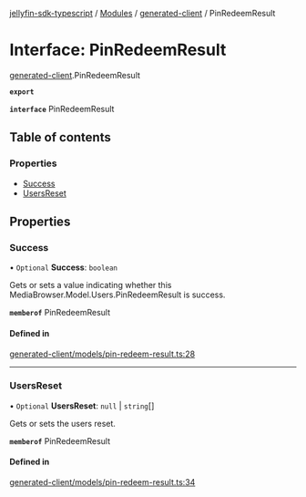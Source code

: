 [jellyfin-sdk-typescript](../README.md) / [Modules](../modules.md) / [generated-client](../modules/generated_client.md) / PinRedeemResult

# Interface: PinRedeemResult

[generated-client](../modules/generated_client.md).PinRedeemResult

**`export`**

**`interface`** PinRedeemResult

## Table of contents

### Properties

- [Success](generated_client.PinRedeemResult.md#success)
- [UsersReset](generated_client.PinRedeemResult.md#usersreset)

## Properties

### Success

• `Optional` **Success**: `boolean`

Gets or sets a value indicating whether this MediaBrowser.Model.Users.PinRedeemResult is success.

**`memberof`** PinRedeemResult

#### Defined in

[generated-client/models/pin-redeem-result.ts:28](https://github.com/thornbill/jellyfin-sdk-typescript/blob/c0c5b18/src/generated-client/models/pin-redeem-result.ts#L28)

___

### UsersReset

• `Optional` **UsersReset**: ``null`` \| `string`[]

Gets or sets the users reset.

**`memberof`** PinRedeemResult

#### Defined in

[generated-client/models/pin-redeem-result.ts:34](https://github.com/thornbill/jellyfin-sdk-typescript/blob/c0c5b18/src/generated-client/models/pin-redeem-result.ts#L34)
